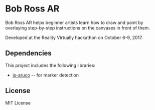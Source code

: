 Bob Ross AR
==

Bob Ross AR helps beginner artists learn how to draw and paint by overlaying step-by-step instructions on the canvases in front of them.

Developed at the Reality Virtually hackathon  on October 6-9, 2017.

## Dependencies

This project includes the following libraries:

* [js-aruco](https://github.com/jcmellado/js-aruco) -- for marker detection

## License
MIT License
